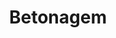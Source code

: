 ---
title: Betonagem
weight: 2
description: This is for meta description. You can write here details about this provided service. labore et dolore magna. Lorem ipsum dolor sit amet, consectetur adipisicing elit. Voluptas, modi fugit in veritatis labore perferendis. Minima hic at, nostrum nihil!

images:
- img/servicos/betonagem/betonagem.jpeg
- img/servicos/betonagem/betonagem1.jpeg
- img/servicos/betonagem/betonagem2.jpeg
- img/servicos/betonagem/betonagem3.jpeg
- img/servicos/betonagem/betonagem4.jpeg
- img/servicos/betonagem/betonagem5.jpeg

homepage_link_enable: true

section_button_name: Betonagem

---